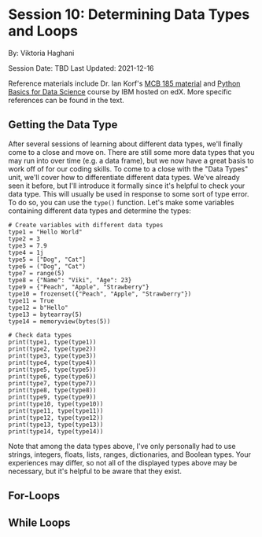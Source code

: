 # Session 10: Determining Data Types and Loops 

By: Viktoria Haghani

Session Date: TBD
Last Updated: 2021-12-16

Reference materials include Dr. Ian Korf's [MCB 185 material](https://github.com/vhaghani26/Learning_Python/tree/master/MCB%20185%20(Korf%20Course)) and [Python Basics for Data Science](https://www.edx.org/course/python-basics-for-data-science?index=product&queryID=4d4d882866dc3e8628ed7728b4662847&position=1) course by IBM hosted on edX. More specific references can be found in the text.

## Getting the Data Type

After several sessions of learning about different data types, we'll finally come to a close and move on. There are still some more data types that you may run into over time (e.g. a data frame), but we now have a great basis to work off of for our coding skills. To come to a close with the "Data Types" unit, we'll cover how to differentiate different data types. We've already seen it before, but I'll introduce it formally since it's helpful to check your data type. This will usually be used in response to some sort of type error. To do so, you can use the `type()` function. Let's make some variables containing different data types and determine the types:

```
# Create variables with different data types
type1 = "Hello World"
type2 = 3
type3 = 7.9
type4 = 1j
type5 = ["Dog", "Cat"]
type6 = ("Dog", "Cat")
type7 = range(5)
type8 = {"Name": "Viki", "Age": 23}
type9 = {"Peach", "Apple", "Strawberry"}
type10 = frozenset({"Peach", "Apple", "Strawberry"})
type11 = True
type12 = b"Hello"
type13 = bytearray(5)
type14 = memoryview(bytes(5))

# Check data types
print(type1, type(type1))
print(type2, type(type2))
print(type3, type(type3))
print(type4, type(type4))
print(type5, type(type5))
print(type6, type(type6))
print(type7, type(type7))
print(type8, type(type8))
print(type9, type(type9))
print(type10, type(type10))
print(type11, type(type11))
print(type12, type(type12))
print(type13, type(type13))
print(type14, type(type14))
```

Note that among the data types above, I've only personally had to use strings, integers, floats, lists, ranges, dictionaries, and Boolean types. Your experiences may differ, so not all of the displayed types above may be necessary, but it's helpful to be aware that they exist.

## For-Loops

## While Loops